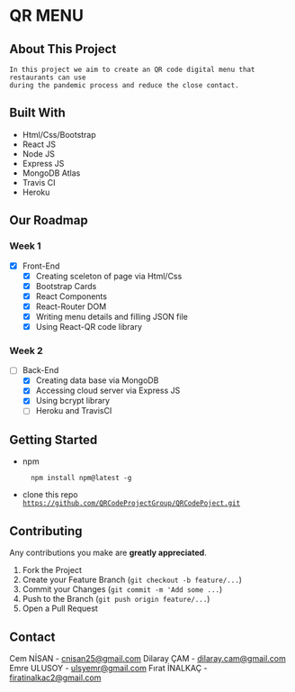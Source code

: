 # QR MENU
## About This Project

	In this project we aim to create an QR code digital menu that restaurants can use
	during the pandemic process and reduce the close contact.
    

## Built With

* Html/Css/Bootstrap
* React JS
* Node JS
* Express JS
* MongoDB Atlas
* Travis CI
* Heroku

## Our Roadmap

### Week 1

- [X] Front-End
    - [x] Creating sceleton of page via Html/Css
    - [x] Bootstrap Cards
    - [x] React Components
    - [x] React-Router DOM
    - [x] Writing menu details and filling JSON file
    - [x] Using React-QR code library
### Week 2
- [ ] Back-End 
    - [x] Creating data base via MongoDB
    - [x] Accessing cloud server via Express JS 
    - [x] Using bcrypt library
    - [ ] Heroku and TravisCI

## Getting Started
* npm

		npm install npm@latest -g
* clone this repo [`https://github.com/QRCodeProjectGroup/QRCodePoject.git`]()

## Contributing

Any contributions you make are **greatly appreciated**.

1. Fork the Project
2. Create your Feature Branch (`git checkout -b feature/...`)
3. Commit your Changes (`git commit -m 'Add some ...`)
4. Push to the Branch (`git push origin feature/...`)
5. Open a Pull Request

## Contact

Cem NİSAN - [cnisan25@gmail.com]()
Dilaray ÇAM - [dilaray.cam@gmail.com]()
Emre ULUSOY - [ulsyemr@gmail.com]()
Fırat İNALKAÇ - [firatinalkac2@gmail.com]()

